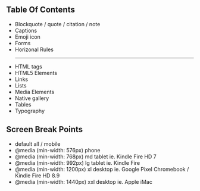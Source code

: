 ## Table Of Contents

- Blockquote / quote / citation / note
- Captions
- Emoji icon
- Forms
- Horizonal Rules <hr />
- HTML tags
- HTML5 Elements
- Links
- Lists
- Media Elements
- Native gallery
- Tables
- Typography
    
## Screen Break Points

- default all / mobile
- @media (min-width: 576px)   phone
- @media (min-width: 768px)   md tablet     ie. Kindle Fire HD 7
- @media (min-width: 992px)   lg tablet     ie. Kindle Fire
- @media (min-width: 1200px)  xl desktop    ie. Google Pixel Chromebook / Kindle Fire HD 8.9
- @media (min-width: 1440px)  xxl desktop   ie. Apple iMac
